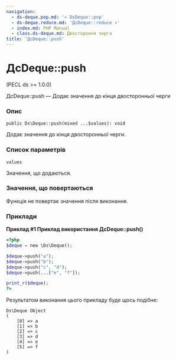 ```yaml
---
navigation:
  - ds-deque.pop.md: '« DsDeque::pop'
  - ds-deque.reduce.md: 'ДсDeque::reduce »'
  - index.md: PHP Manual
  - class.ds-deque.md: Двостороння черга
title: 'ДсDeque::push'
---
```

# ДсDeque::push

(PECL ds >= 1.0.0)

ДсDeque::push — Додає значення до кінця двосторонньої черги

### Опис

```methodsynopsis
public Ds\Deque::push(mixed ...$values): void
```

Додає значення до кінця двосторонньої черги.

### Список параметрів

`values`

Значення, що додаються.

### Значення, що повертаються

Функція не повертає значення після виконання.

### Приклади

**Приклад #1 Приклад використання **ДсDeque::push()****

```php
<?php
$deque = new \Ds\Deque();

$deque->push("a");
$deque->push("b");
$deque->push("c", "d");
$deque->push(...["e", "f"]);

print_r($deque);
?>
```

Результатом виконання цього прикладу буде щось подібне:

```
Ds\Deque Object
(
    [0] => a
    [1] => b
    [2] => c
    [3] => d
    [4] => e
    [5] => f
)
```
